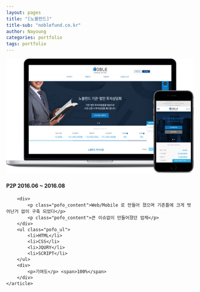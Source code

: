 ```yaml
---
layout: pages
title: "[노블펀드]"
title-sub: "noblefund.co.kr"
author: Nayoung
categories: portfolio
tags: portfolio
---
```




<section class="pofo_con">
	<article>
		<a href="http://noblefund.co.kr" target="_blank">
			<img src="/assets/portfolio_03.jpg">
		</a>
	</article>
	<article class="pofo_left">
		<h4>
			<strong>P2P</strong>
			<span>2016.06 ~ 2016.08</span>
		</h4>

		<div>
			<p class="pofo_content">Web/Mobile 로 만들어 졌으며 기존틀에 크게 벗어난거 없이 구축 되었다</p>
			<p class="pofo_content">큰 이슈없이 만들어졌던 업체</p>
		</div>
		<ul class="pofo_ul">
			<li>HTML</li>
			<li>CSS</li>
			<li>JQURY</li>
			<li>SCRIPT</li>
		</ul>		
		<div>
			<p>기여도</p> <span>100%</span>
		</div>
	</article>
</section>
